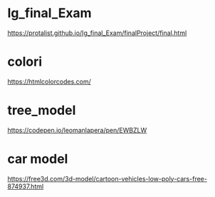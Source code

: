 


# Ig_final_Exam
https://protalist.github.io/Ig_final_Exam/finalProject/final.html



# colori
https://htmlcolorcodes.com/
# tree_model
https://codepen.io/leomanlapera/pen/EWBZLW

# car model
https://free3d.com/3d-model/cartoon-vehicles-low-poly-cars-free-874937.html
